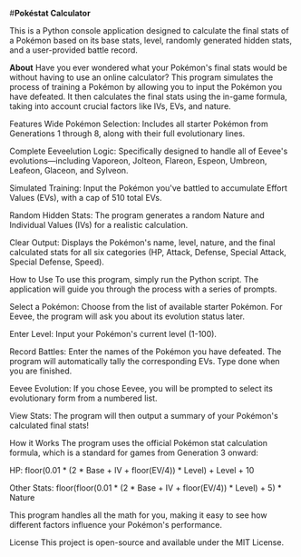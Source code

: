 #**Pokéstat Calculator**

This is a Python console application designed to calculate the final stats of a Pokémon based on its base stats, level, randomly generated hidden stats, and a user-provided battle record.

**About**
Have you ever wondered what your Pokémon's final stats would be without having to use an online calculator? This program simulates the process of training a Pokémon by allowing you to input the Pokémon you have defeated. It then calculates the final stats using the in-game formula, taking into account crucial factors like IVs, EVs, and nature.

Features
Wide Pokémon Selection: Includes all starter Pokémon from Generations 1 through 8, along with their full evolutionary lines.

Complete Eeveelution Logic: Specifically designed to handle all of Eevee's evolutions—including Vaporeon, Jolteon, Flareon, Espeon, Umbreon, Leafeon, Glaceon, and Sylveon.

Simulated Training: Input the Pokémon you've battled to accumulate Effort Values (EVs), with a cap of 510 total EVs.

Random Hidden Stats: The program generates a random Nature and Individual Values (IVs) for a realistic calculation.

Clear Output: Displays the Pokémon's name, level, nature, and the final calculated stats for all six categories (HP, Attack, Defense, Special Attack, Special Defense, Speed).

How to Use
To use this program, simply run the Python script. The application will guide you through the process with a series of prompts.

Select a Pokémon: Choose from the list of available starter Pokémon. For Eevee, the program will ask you about its evolution status later.

Enter Level: Input your Pokémon's current level (1-100).

Record Battles: Enter the names of the Pokémon you have defeated. The program will automatically tally the corresponding EVs. Type done when you are finished.

Eevee Evolution: If you chose Eevee, you will be prompted to select its evolutionary form from a numbered list.

View Stats: The program will then output a summary of your Pokémon's calculated final stats!

How it Works
The program uses the official Pokémon stat calculation formula, which is a standard for games from Generation 3 onward:

HP: floor(0.01 * (2 * Base + IV + floor(EV/4)) * Level) + Level + 10

Other Stats: floor(floor(0.01 * (2 * Base + IV + floor(EV/4)) * Level) + 5) * Nature

This program handles all the math for you, making it easy to see how different factors influence your Pokémon's performance.

License
This project is open-source and available under the MIT License.
